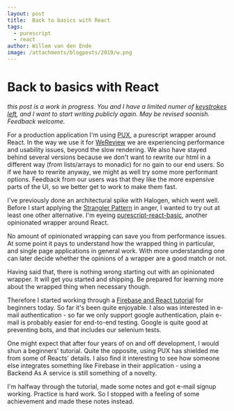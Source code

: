 ```yaml
---
layout: post
title:  Back to basics with React
tags:
  - purescript
  - react
author: Willem van den Ende
image: /attachments/blogposts/2019/w.png
---
```


# Back to basics with React

_this post is a work in progress. You and I have a limited numer of [keystrokes left](https://keysleft.com/), and I want to start writing publicly again. May be revised soonish. Feedback welcome._

For a production application I'm using [PUX](https://github.com/alexmingoia/purescript-pux), a purescript wrapper around React. In the way we use it for [WeReview](https://wereview.eu) we are experiencing performance and usability issues, beyond the slow rendering. We also have stayed behind several versions because we don't want to rewrite our html in a different way (from lists/arrays to monadic) for no gain to our end users. So if we have to rewrite anyway, we might as well try some more performant options. Feedback from our users was that they like the more expensive parts of the UI, so we better get to work to make them fast.

I've previously done an architectural spike with Halogen, which went well. Before I start applying the [Strangler Pattern](https://www.martinfowler.com/bliki/StranglerApplication.html) in anger, I wanted to try out at least one other alternative. I'm eyeing [purescript-react-basic](https://github.com/lumihq/purescript-react-basic), another opinionated wrapper around React.

No amount of opinionated wrapping can save you from performance issues. At some point it pays to understand how the wrapped thing in particular, and single page applications in general work. With more understanding one can later decide whether the opinions of a wrapper are a good match or not.

Having said that, there is nothing wrong starting out with an opinionated wrapper. It will get you started and shipping. Be prepared for learning more about the wrapped thing when necessary though.

Therefore I started working through a [Firebase and React tutorial](https://www.robinwieruch.de/complete-firebase-authentication-react-tutorial/) for beginners today. So far it's been quite enjoyable. I also was interested in e-mail authentication - so far we only support google authentication, plain e-mail is probably easier for end-to-end testing. Google is quite good at preventing bots, and that includes our selenium tests.

One might expect that after four years of on and off development, I would shun a beginners' tutorial. Quite the opposite, using PUX has shielded me from some of Reacts' details. I also find it interesting to see how someone else integrates something like Firebase in their application - using a Backend As A service is still something of a novelty.

I'm halfway through the tutorial, made some notes and got e-mail signup working. Practice is hard work. So I stopped with a feeling of some achievement and made these notes instead.
